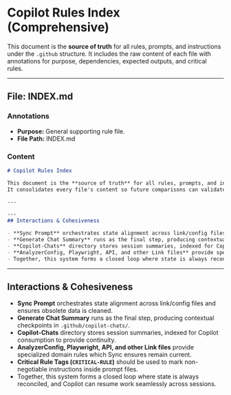 # Copilot Rules Index (Comprehensive)

This document is the **source of truth** for all rules, prompts, and instructions under the `.github` structure.
It includes the raw content of each file with annotations for purpose, dependencies, expected outputs, and critical rules.

---

## File: INDEX.md
### Annotations
- **Purpose:** General supporting rule file.
- **File Path:** INDEX.md

### Content
```md
# Copilot Rules Index

This document is the **source of truth** for all rules, prompts, and instructions under the `.github` structure.
It consolidates every file's content so future comparisons can validate that nothing is missing, altered, or out of sync.

---

---
## Interactions & Cohesiveness

- **Sync Prompt** orchestrates state alignment across link/config files and ensures obsolete data is cleaned.  
- **Generate Chat Summary** runs as the final step, producing contextual checkpoints in `.github/copilot-chats/`.  
- **Copilot-Chats** directory stores session summaries, indexed for Copilot consumption to provide continuity.  
- **AnalyzerConfig, Playwright, API, and other Link files** provide specialized domain rules which Sync ensures remain current.  
- Together, this system forms a closed loop where state is always reconciled, and Copilot can resume work seamlessly across sessions.
```

---
## Interactions & Cohesiveness

- **Sync Prompt** orchestrates state alignment across link/config files and ensures obsolete data is cleaned.  
- **Generate Chat Summary** runs as the final step, producing contextual checkpoints in `.github/copilot-chats/`.  
- **Copilot-Chats** directory stores session summaries, indexed for Copilot consumption to provide continuity.  
- **AnalyzerConfig, Playwright, API, and other Link files** provide specialized domain rules which Sync ensures remain current.  
- **Critical Rule Tags (`CRITICAL-RULE`)** should be used to mark non-negotiable instructions inside prompt files.  
- Together, this system forms a closed loop where state is always reconciled, and Copilot can resume work seamlessly across sessions.
